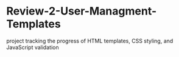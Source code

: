 # Review-2-User-Managment-Templates
project tracking the progress of HTML templates, CSS styling, and JavaScript validation
